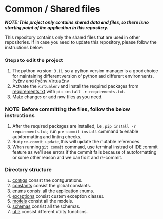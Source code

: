 # Common / Shared files
_**NOTE: This project only contains shared data and files, so there is no starting point of the application in this repository.**_

This repository contains only the shared files that are used in other repositories. If in case you need to update this repository, please follow the instructions below:

### Steps to edit the project
1. The python version: `3.10`, so a python version manager is a good choice for maintaining different version of python and different environments. <br/> [PyEnv](https://github.com/pyenv/pyenv) and [PyEnv VirtualEnv](https://github.com/pyenv/pyenv-virtualenv)
2. Activate the `virtualenv` and install the required packages from [requirements.txt](requirements.txt) with `pip install -r requirements.txt`.
3. Make changes or add new files as you need.

### NOTE: Before committing the files, follow the below instructions
1. After the required packages are installed, i.e., `pip install -r requirements.txt`; run `pre-commit install` command to enable autoformatting and linting checks.
2. Run `pre-commit update`, this will update the mutable references.
3. When running `git commit` command, use terminal instead of IDE commit feature as we'll see errors if the commit fails because of autoformatting or some other reason and we can fix it and re-commit.

### Directory structure
1. [configs](configs) consist the configurations.
2. [constants](constants) consist the global constants.
3. [enums](enums) consist all the application enums.
4. [exceptions](exceptions) consist custom exception classes.
5. [models](models) consist all the models.
6. [schemas](schemas) consist all the schemas.
7. [utils](utils) consist different utility functions.
